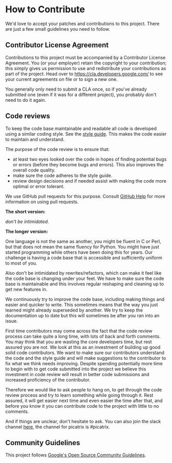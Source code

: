 # How to Contribute

We'd love to accept your patches and contributions to this project. There are
just a few small guidelines you need to follow.

## Contributor License Agreement

Contributions to this project must be accompanied by a Contributor License
Agreement. You (or your employer) retain the copyright to your contribution;
this simply gives us permission to use and redistribute your contributions as
part of the project. Head over to <https://cla.developers.google.com/> to see
your current agreements on file or to sign a new one.

You generally only need to submit a CLA once, so if you've already submitted one
(even if it was for a different project), you probably don't need to do it
again.

## Code reviews

To keep the code base maintainable and readable all code is developed using a similar coding style. See the [style guide](https://google.github.io/styleguide/pyguide.html). This makes the code easier to maintain and understand.

The purpose of the code review is to ensure that:

 * at least two eyes looked over the code in hopes of finding potential bugs or errors (before they become bugs and errors). This also improves the overall code quality.
 * make sure the code adheres to the style guide.
 * review design decisions and if needed assist with making the code more optimal or error tolerant.

We use GitHub pull requests for this purpose. Consult
[GitHub Help](https://help.github.com/articles/about-pull-requests/) for more
information on using pull requests.

**The short version:**

*don't be intimidated.*

**The longer version:**

One language is not the same as another, you might be fluent in C or Perl, but that does not mean the same fluency for Python. You might have just started programming while others have been doing this for years. Our challenge is having a code base that is accessible and sufficiently uniform to most of you.

Also don't be intimidated by rewrites/refactors, which can make it feel like the code base is changing under your feet. We have to make sure the code base is maintainable and this involves regular reshaping and cleaning up to get new features in.

We continuously try to improve the code base, including making things and easier and quicker to write. This sometimes means that the way you just learned might already superseded by another. We try to keep the documentation up to date but this will sometimes be after you ran into an issue.

First time contributors may come across the fact that the code review process can take quite a long time, with lots of back and forth comments. You may think that you are wasting the core developers time, but rest assured you are not. We look at this as an investment of building up good solid code contributors. We want to make sure our contributors understand the code and the style guide and will make suggestions to the contributor to fix what we think needs improving. Despite spending potentially more time to begin with to get code submitted into the project we believe this investment in code review will result in better code submissions and increased proficiency of the contributor.

Therefore we would like to ask people to hang on, to get through the code review process and try to learn something while going through it. Rest assured, it will get easier next time and even easier the time after that, and before you know it you can contribute code to the project with little to no comments.

And if things are unclear, don't hesitate to ask. You can also join the slack channel [here](http://join-open-source-dfir-slack.herokuapp.com/), the channel for picatrix is #picatrix.

## Community Guidelines

This project follows [Google's Open Source Community
Guidelines](https://opensource.google/conduct/).
